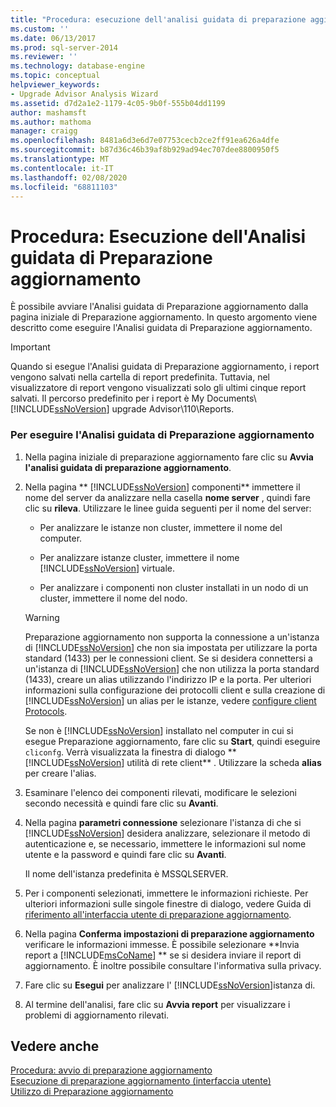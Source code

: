 ```yaml
---
title: "Procedura: esecuzione dell'analisi guidata di preparazione aggiornamento | Microsoft Docs"
ms.custom: ''
ms.date: 06/13/2017
ms.prod: sql-server-2014
ms.reviewer: ''
ms.technology: database-engine
ms.topic: conceptual
helpviewer_keywords:
- Upgrade Advisor Analysis Wizard
ms.assetid: d7d2a1e2-1179-4c05-9b0f-555b04dd1199
author: mashamsft
ms.author: mathoma
manager: craigg
ms.openlocfilehash: 8481a6d3e6d7e07753cecb2ce2ff91ea626a4dfe
ms.sourcegitcommit: b87d36c46b39af8b929ad94ec707dee8800950f5
ms.translationtype: MT
ms.contentlocale: it-IT
ms.lasthandoff: 02/08/2020
ms.locfileid: "68811103"
---
```

# <a name="how-to-run-the-upgrade-advisor-analysis-wizard"></a>Procedura: Esecuzione dell'Analisi guidata di Preparazione aggiornamento
  È possibile avviare l'Analisi guidata di Preparazione aggiornamento dalla pagina iniziale di Preparazione aggiornamento. In questo argomento viene descritto come eseguire l'Analisi guidata di Preparazione aggiornamento.  
  
> [!IMPORTANT]
>  Quando si esegue l'Analisi guidata di Preparazione aggiornamento, i report vengono salvati nella cartella di report predefinita. Tuttavia, nel visualizzatore di report vengono visualizzati solo gli ultimi cinque report salvati. Il percorso predefinito per i report è My Documents\\ [!INCLUDE[ssNoVersion](../../includes/ssnoversion-md.md)] upgrade Advisor\110\Reports.  
  
### <a name="to-run-the-upgrade-advisor-analysis-wizard"></a>Per eseguire l'Analisi guidata di Preparazione aggiornamento  
  
1.  Nella pagina iniziale di preparazione aggiornamento fare clic su **Avvia l'analisi guidata di preparazione aggiornamento**.  
  
2.  Nella pagina ** [!INCLUDE[ssNoVersion](../../includes/ssnoversion-md.md)] componenti** immettere il nome del server da analizzare nella casella **nome server** , quindi fare clic su **rileva**. Utilizzare le linee guida seguenti per il nome del server:  
  
    -   Per analizzare le istanze non cluster, immettere il nome del computer.  
  
    -   Per analizzare istanze cluster, immettere il nome [!INCLUDE[ssNoVersion](../../includes/ssnoversion-md.md)] virtuale.  
  
    -   Per analizzare i componenti non cluster installati in un nodo di un cluster, immettere il nome del nodo.  
  
    > [!WARNING]  
    >  Preparazione aggiornamento non supporta la connessione a un'istanza di [!INCLUDE[ssNoVersion](../../includes/ssnoversion-md.md)] che non sia impostata per utilizzare la porta standard (1433) per le connessioni client. Se si desidera connettersi a un'istanza di [!INCLUDE[ssNoVersion](../../includes/ssnoversion-md.md)] che non utilizza la porta standard (1433), creare un alias utilizzando l'indirizzo IP e la porta. Per ulteriori informazioni sulla configurazione dei protocolli client e sulla creazione di [!INCLUDE[ssNoVersion](../../includes/ssnoversion-md.md)] un alias per le istanze, vedere [configure client Protocols](../../database-engine/configure-windows/configure-client-protocols.md).  
    >   
    >  Se non è [!INCLUDE[ssNoVersion](../../includes/ssnoversion-md.md)] installato nel computer in cui si esegue Preparazione aggiornamento, fare clic su **Start**, quindi eseguire `cliconfg`. Verrà visualizzata la finestra di dialogo ** [!INCLUDE[ssNoVersion](../../includes/ssnoversion-md.md)] utilità di rete client** . Utilizzare la scheda **alias** per creare l'alias.  
  
3.  Esaminare l'elenco dei componenti rilevati, modificare le selezioni secondo necessità e quindi fare clic su **Avanti**.  
  
4.  Nella pagina **parametri connessione** selezionare l'istanza di che si [!INCLUDE[ssNoVersion](../../includes/ssnoversion-md.md)] desidera analizzare, selezionare il metodo di autenticazione e, se necessario, immettere le informazioni sul nome utente e la password e quindi fare clic su **Avanti**.  
  
     Il nome dell'istanza predefinita è MSSQLSERVER.  
  
5.  Per i componenti selezionati, immettere le informazioni richieste. Per ulteriori informazioni sulle singole finestre di dialogo, vedere Guida di [riferimento all'interfaccia utente di preparazione aggiornamento](../../../2014/sql-server/install/upgrade-advisor-user-interface-reference.md).  
  
6.  Nella pagina **Conferma impostazioni di preparazione aggiornamento** verificare le informazioni immesse. È possibile selezionare **Invia report a [!INCLUDE[msCoName](../../includes/msconame-md.md)] ** se si desidera inviare il report di aggiornamento. È inoltre possibile consultare l'informativa sulla privacy.  
  
7.  Fare clic su **Esegui** per analizzare l' [!INCLUDE[ssNoVersion](../../includes/ssnoversion-md.md)]istanza di.  
  
8.  Al termine dell'analisi, fare clic su **Avvia report** per visualizzare i problemi di aggiornamento rilevati.  
  
## <a name="see-also"></a>Vedere anche  
 [Procedura: avvio di preparazione aggiornamento](../../../2014/sql-server/install/how-to-launch-upgrade-advisor.md)   
 [Esecuzione di preparazione aggiornamento &#40;interfaccia utente&#41;](../../../2014/sql-server/install/running-upgrade-advisor-user-interface.md)   
 [Utilizzo di Preparazione aggiornamento](../../../2014/sql-server/install/working-with-upgrade-advisor.md)  
  
  
